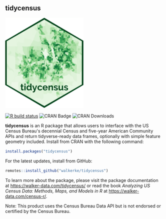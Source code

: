 ## tidycensus

<img src=tools/readme/tidycensus_sticker.png width = "250px">

[![R build status](https://github.com/walkerke/tidycensus/workflows/R-CMD-check/badge.svg)](https://github.com/walkerke/tidycensus/actions) ![CRAN Badge](http://www.r-pkg.org/badges/version/tidycensus)  ![CRAN Downloads](http://cranlogs.r-pkg.org/badges/tidycensus)

__tidycensus__ is an R package that allows users to interface with the US Census Bureau's decennial Census and five-year American Community APIs and return tidyverse-ready data frames, optionally with simple feature geometry included.  Install from CRAN with the following command: 

```r
install.packages("tidycensus")
```

For the latest updates, install from GitHub: 

```r
remotes::install_github("walkerke/tidycensus")
```

To learn more about the package, please visit the package documentation at https://walker-data.com/tidycensus/ or read the book _Analyzing US Census Data: Methods, Maps, and Models in R_ at https://walker-data.com/census-r/.  

Note: This product uses the Census Bureau Data API but is not endorsed or certified by the Census Bureau.